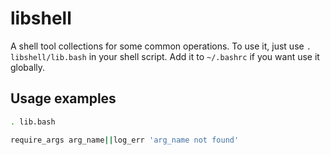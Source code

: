 # libshell

A shell tool collections for some common operations.
To use it, just use `. libshell/lib.bash` in your shell script.
Add it to `~/.bashrc` if you want use it globally.


## Usage examples

```bash
. lib.bash

require_args arg_name||log_err 'arg_name not found'

```